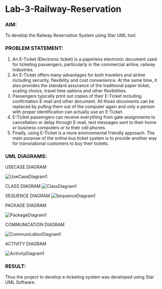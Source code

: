 # Lab-3-Railway-Reservation

### AIM:
To develop the Railway Reservation System using Star UML tool.





### PROBLEM STATEMENT:
1. An E-Ticket (Electronic ticket) is a paperless electronic document used for ticketing
passengers, particularly in the commercial airline, railway industries.
2. An E-Ticket offers many advantages for both travelers and airline including security,
flexibility and cost convenience. At the same time, it also provides the standard assurance of
the traditional paper ticket, scaling choice, travel time options and other flexibilities.
3. Passengers typically print out copies of their E-Ticket including confirmation E-mail
and other document. All those documents can be replaced by pulling them out of the computer
again and only a person with proper identification can actually use an E-Ticket.
4. E-Ticket passengers can receive everything from gate assignments to cancellation or
delay through E-mail, text messages sent to their home or business computers or to their cell
phones.
5. Finally, using E-Ticket is a more environmental friendly approach. The main purpose
of the online bus ticket system is to provide another way for transnational customers to buy
their tickets.





### UML DIAGRAMS:

USECASE DIAGRAM

![UseCaseDiagram1](https://github.com/user-attachments/assets/a87a74e6-b25d-4ad9-85bb-e63f4b96ff25)


CLASS DIAGRAM
![ClassDiagram1](https://github.com/user-attachments/assets/d07d6c41-ed7c-4dfe-b0f2-a98c961bc20a)



SEQUENCE DIAGRAM
![SequenceDiagram1](https://github.com/user-attachments/assets/f8a4cd24-4100-46a9-95bf-7d2d53aa60c6)

PACKAGE DIAGRAM

![PackageDiagram1](https://github.com/user-attachments/assets/d9fb125a-174d-4071-bf1c-f72924d97d11)


COMMUNICATION DIAGRAM

![CommunicationDiagram1](https://github.com/user-attachments/assets/e431acc4-2ceb-4586-9bce-bd0c6d72f730)


ACTIVITY DIAGRAM


![ActivityDiagram1](https://github.com/user-attachments/assets/971885e6-d354-4735-b33b-8f6c43fce87d)




### RESULT:
Thus the project to develop e-ticketing system was developed using Star UML Software.
